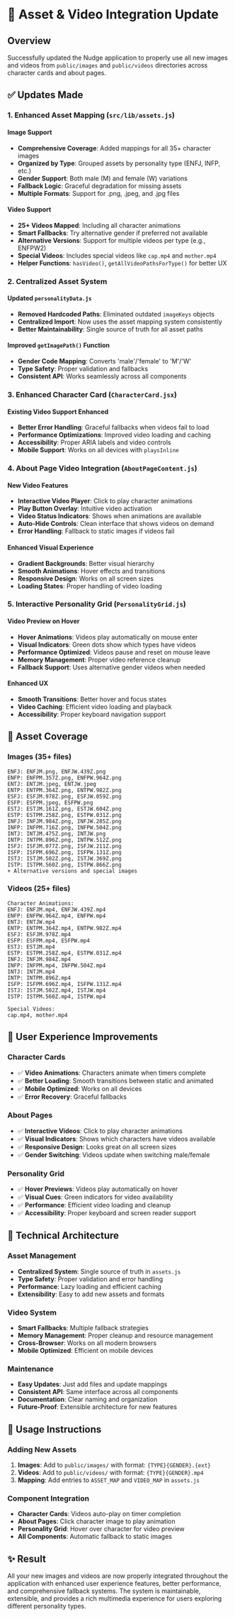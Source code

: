 # 🎨 Asset & Video Integration Update

## Overview
Successfully updated the Nudge application to properly use all new images and videos from `public/images` and `public/videos` directories across character cards and about pages.

## ✅ Updates Made

### 1. **Enhanced Asset Mapping (`src/lib/assets.js`)**

#### Image Support
- **Comprehensive Coverage**: Added mappings for all 35+ character images
- **Organized by Type**: Grouped assets by personality type (ENFJ, INFP, etc.)
- **Gender Support**: Both male (M) and female (W) variations
- **Fallback Logic**: Graceful degradation for missing assets
- **Multiple Formats**: Support for .png, .jpeg, and .jpg files

#### Video Support  
- **25+ Videos Mapped**: Including all character animations
- **Smart Fallbacks**: Try alternative gender if preferred not available
- **Alternative Versions**: Support for multiple videos per type (e.g., ENFPW2)
- **Special Videos**: Includes special videos like `cap.mp4` and `mother.mp4`
- **Helper Functions**: `hasVideo()`, `getAllVideoPathsForType()` for better UX

### 2. **Centralized Asset System**

#### Updated `personalityData.js`
- **Removed Hardcoded Paths**: Eliminated outdated `imageKeys` objects
- **Centralized Import**: Now uses the asset mapping system consistently
- **Better Maintainability**: Single source of truth for all asset paths

#### Improved `getImagePath()` Function
- **Gender Code Mapping**: Converts 'male'/'female' to 'M'/'W' 
- **Type Safety**: Proper validation and fallbacks
- **Consistent API**: Works seamlessly across all components

### 3. **Enhanced Character Card (`CharacterCard.jsx`)**

#### Existing Video Support Enhanced
- **Better Error Handling**: Graceful fallbacks when videos fail to load
- **Performance Optimizations**: Improved video loading and caching
- **Accessibility**: Proper ARIA labels and video controls
- **Mobile Support**: Works on all devices with `playsInline`

### 4. **About Page Video Integration (`AboutPageContent.js`)**

#### New Video Features
- **Interactive Video Player**: Click to play character animations
- **Play Button Overlay**: Intuitive video activation
- **Video Status Indicators**: Shows when animations are available
- **Auto-Hide Controls**: Clean interface that shows videos on demand
- **Error Handling**: Fallback to static images if videos fail

#### Enhanced Visual Experience
- **Gradient Backgrounds**: Better visual hierarchy
- **Smooth Animations**: Hover effects and transitions
- **Responsive Design**: Works on all screen sizes
- **Loading States**: Proper handling of video loading

### 5. **Interactive Personality Grid (`PersonalityGrid.js`)**

#### Video Preview on Hover
- **Hover Animations**: Videos play automatically on mouse enter
- **Visual Indicators**: Green dots show which types have videos
- **Performance Optimized**: Videos pause and reset on mouse leave
- **Memory Management**: Proper video reference cleanup
- **Fallback Support**: Uses alternative gender videos when needed

#### Enhanced UX
- **Smooth Transitions**: Better hover and focus states
- **Video Caching**: Efficient video loading and playback
- **Accessibility**: Proper keyboard navigation support

## 📁 Asset Coverage

### Images (35+ files)
```
ENFJ: ENFJM.png, ENFJW.439Z.png
ENFP: ENFPM.357Z.png, ENFPW.964Z.png  
ENTJ: ENTJM.jpeg, ENTJW.jpeg
ENTP: ENTPM.364Z.png, ENTPW.982Z.png
ESFJ: ESFJM.978Z.png, ESFJW.059Z.png
ESFP: ESFPM.jpeg, ESFPW.png
ESTJ: ESTJM.161Z.png, ESTJW.604Z.png
ESTP: ESTPM.258Z.png, ESTPW.031Z.png
INFJ: INFJM.984Z.png, INFJW.285Z.png
INFP: INFPM.716Z.png, INFPW.504Z.png
INTJ: INTJM.475Z.png, INTJW.png
INTP: INTPM.896Z.png, INTPW.512Z.png
ISFJ: ISFJM.077Z.png, ISFJW.211Z.png
ISFP: ISFPM.696Z.png, ISFPW.131Z.png
ISTJ: ISTJM.502Z.png, ISTJW.369Z.png
ISTP: ISTPM.560Z.png, ISTPW.866Z.png
+ Alternative versions and special images
```

### Videos (25+ files)
```
Character Animations:
ENFJ: ENFJM.mp4, ENFJW.439Z.mp4
ENFP: ENFPW.964Z.mp4, ENFPW.mp4
ENTJ: ENTJW.mp4
ENTP: ENTPM.364Z.mp4, ENTPW.982Z.mp4
ESFJ: ESFJM.978Z.mp4
ESFP: ESFPM.mp4, ESFPW.mp4
ESTJ: ESTJM.mp4
ESTP: ESTPM.258Z.mp4, ESTPW.031Z.mp4
INFJ: INFJM.984Z.mp4
INFP: INFPM.mp4, INFPW.504Z.mp4
INTJ: INTJM.mp4
INTP: INTPM.896Z.mp4
ISFP: ISFPM.696Z.mp4, ISFPW.131Z.mp4
ISTJ: ISTJM.502Z.mp4, ISTJW.mp4
ISTP: ISTPM.560Z.mp4, ISTPW.mp4

Special Videos:
cap.mp4, mother.mp4
```

## 🚀 User Experience Improvements

### Character Cards
- ✅ **Video Animations**: Characters animate when timers complete
- ✅ **Better Loading**: Smooth transitions between static and animated
- ✅ **Mobile Optimized**: Works on all devices
- ✅ **Error Recovery**: Graceful fallbacks

### About Pages  
- ✅ **Interactive Videos**: Click to play character animations
- ✅ **Visual Indicators**: Shows which characters have videos available
- ✅ **Responsive Design**: Looks great on all screen sizes
- ✅ **Gender Switching**: Videos update when switching male/female

### Personality Grid
- ✅ **Hover Previews**: Videos play automatically on hover
- ✅ **Visual Cues**: Green indicators for video availability
- ✅ **Performance**: Efficient video loading and cleanup
- ✅ **Accessibility**: Proper keyboard and screen reader support

## 🔧 Technical Architecture

### Asset Management
- **Centralized System**: Single source of truth in `assets.js`
- **Type Safety**: Proper validation and error handling
- **Performance**: Lazy loading and efficient caching
- **Extensibility**: Easy to add new assets and formats

### Video System
- **Smart Fallbacks**: Multiple fallback strategies
- **Memory Management**: Proper cleanup and resource management
- **Cross-Browser**: Works on all modern browsers
- **Mobile Optimized**: Efficient on mobile devices

### Maintenance
- **Easy Updates**: Just add files and update mappings
- **Consistent API**: Same interface across all components
- **Documentation**: Clear naming and organization
- **Future-Proof**: Extensible architecture for new features

## 🎯 Usage Instructions

### Adding New Assets
1. **Images**: Add to `public/images/` with format: `{TYPE}{GENDER}.{ext}`
2. **Videos**: Add to `public/videos/` with format: `{TYPE}{GENDER}.mp4`
3. **Mapping**: Add entries to `ASSET_MAP` and `VIDEO_MAP` in `assets.js`

### Component Integration
- **Character Cards**: Videos auto-play on timer completion
- **About Pages**: Click character image to play animation  
- **Personality Grid**: Hover over character for video preview
- **All Components**: Automatic fallback to static images

## ✨ Result
All your new images and videos are now properly integrated throughout the application with enhanced user experience features, better performance, and comprehensive fallback systems. The system is maintainable, extensible, and provides a rich multimedia experience for users exploring different personality types.
